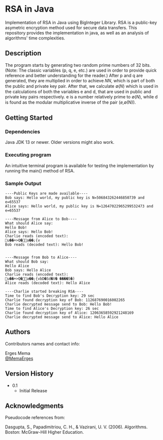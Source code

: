 # RSA in Java 

Implementation of RSA in Java using BigInteger Library. 
RSA is a public-key asymetric encryption method used for secure data transfers. 
This repository provides the implementation in java, as well as an analysis of algorithms' time complexities.

## Description

The program starts by generating two random prime numbers of 32 bits. (Note: The classic variables (p, q, e, etc.) are used in order to provide quick reference and better understanding for the reader.) After p and q are generated, they are multiplied in order to achieve 𝑁𝑁, which is part of both the public and private key pair. After that, we calculate ∅(𝑁) which is used in the calculations of both the variables e and d, that are used in public and private key pairs respectively. e is a number relatively prime to ∅(𝑁), while d is found as the modular multiplicative inverse of the pair (𝑒,∅(N)).

## Getting Started

### Dependencies

Java JDK 13 or newer.
Older versions might also work.

### Executing program

An intuitive terminal program is available for testing the implementation by running the main() method of RSA.

### Sample Output
```
----Public Keys are made available----
Bob says: Hello world, my public key is N=506843262446850739 and e=65537 
Alice says: Hello world, my public key is N=12647022965299532473 and e=65537

----Message from Alice to Bob----
What should Alice say:
Hello Bob!
Alice says: Hello Bob!
Charlie reads (encoded text):
u��+>Q�a��;{v
Bob reads (decoded text): Hello Bob!


----Message from Bob to Alice----
What should Bob say:
Hello Alice
Bob says: Hello Alice
Charlie reads (encoded text):
u��+>Q�a��;{vbD�Sd�V� ����5�)
Alice reads (decoded text): Hello Alice 

----Charlie started breaking RSA---- 
Time to find Bob's Decryption key: 29 sec 
Charlie found decryption key of Bob: 112687690016002265 
Charlie decrypted message send to Bob: Hello Bob! 
Time to find Alice's Decryption key: 26 sec 
Charlie found decryption key of Alice: 12063658592921248169 
Charlie decrypted message send to Alice: Hello Alice
```



## Authors

Contributors names and contact info:

Erges Mema  
[@MemaErges](https://twitter.com/memaerges)

## Version History

* 0.1
    * Initial Release

## Acknowledgments

Pseudocode references from:

Dasgupta, S., Papadimitriou, C. H., & Vazirani, U. V. (2006). Algorithms. Boston: McGraw-Hill Higher Education.

